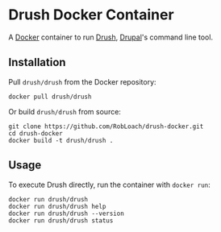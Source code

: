 # Drush Docker Container

A [Docker](http://docker.io) container to run
[Drush](https://github.com/drush-ops/drush), [Drupal](http://drupal.org)'s
command line tool.


## Installation

Pull `drush/drush` from the Docker repository:

```
docker pull drush/drush
```

Or build `drush/drush` from source:

```
git clone https://github.com/RobLoach/drush-docker.git
cd drush-docker
docker build -t drush/drush .
```


## Usage

To execute Drush directly, run the container with `docker run`:

```
docker run drush/drush
docker run drush/drush help
docker run drush/drush --version
docker run drush/drush status
```
